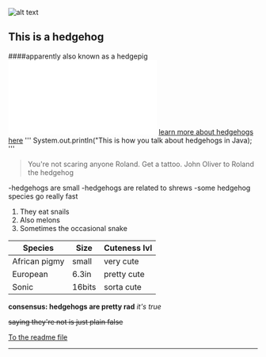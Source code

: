 ![alt text](https://i.amz.mshcdn.com/J6h6uxmf772n3P4QzvpPvzsRBE8=/1200x630/2017%2F08%2F20%2F89%2F47f7c680c3754950b97a948191762d06.02cc3.png)
## This is a hedgehog
####apparently also known as a hedgepig
![alt text](file:///Users/laurenleslie/Desktop/sonic.html)
[learn more about hedgehogs here](https://en.wikipedia.org/wiki/Hedgehog)
'''
System.out.println("This is how you talk about hedgehogs in Java);
'''
> You're not scaring anyone Roland. Get a tattoo.
John Oliver to Roland the hedgehog

-hedgehogs are small
-hedgehogs are related to shrews
-some hedgehog species go really fast

1. They eat snails
2. Also melons
3. Sometimes the occasional snake

Species | Size | Cuteness lvl
--- | --- | ---
African pigmy| small | very cute
European| 6.3in | pretty cute
Sonic| 16bits | sorta cute

**consensus: hedgehogs are pretty rad**
*it's true*

~~saying they're not is just plain false~~

[To the readme file ](https://github.com/laurencleslie/README.md)

---------

